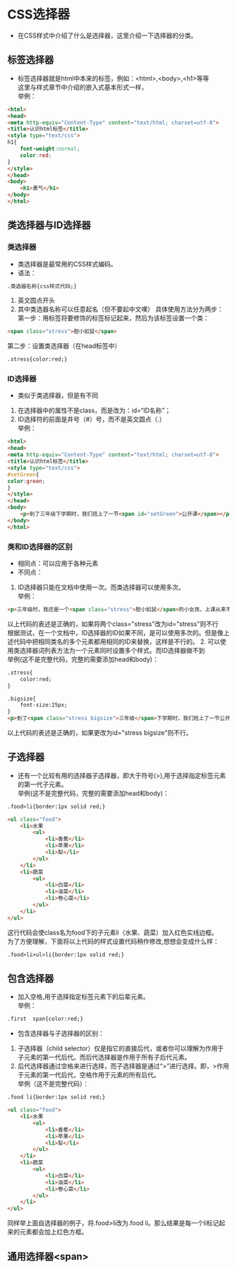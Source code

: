 # CSS选择器
* 在CSS样式中介绍了什么是选择器，这里介绍一下选择器的分类。

## 标签选择器
* 标签选择器就是html中本来的标签，例如：&#60;html&#62;,&#60;body&#62;,&#60;h1&#62;等等  
这里与样式章节中介绍的嵌入式基本形式一样，  
举例：
```html
<html>
<head>
<meta http-equiv="Content-Type" content="text/html; charset=utf-8">
<title>认识html标签</title>
<style type="text/css">
h1{
    font-weight:normal;
    color:red;
}
</style>
</head>
<body>
    <h1>勇气</h1>
</body>
</html>
```


## 类选择器与ID选择器
### 类选择器
* 类选择器是最常用的CSS样式编码。
* 语法：
```html
.类选器名称{css样式代码;}
```
1. 英文圆点开头
2. 其中类选器名称可以任意起名（但不要起中文噢）
具体使用方法分为两步：  
第一步：用标签将要修饰的标签标记起来，然后为该标签设置一个类：
```html
<span class="stress">胆小如鼠</span>
```
第二步：设置类选择器（在head标签中）
```html
.stress{color:red;}
```
### ID选择器
* 类似于类选择器，但是有不同  
1. 在选择器中的属性不是class，而是改为：id=“ID名称”；
2. ID选择符的前面是井号（#）号，而不是英文圆点（.）  
举例：
```html
<html>
<head>
<meta http-equiv="Content-Type" content="text/html; charset=utf-8">
<title>认识html标签</title>
<style type="text/css">
#setGreen{
color:green;
}
</style>
</head>
<body>
    <p>到了三年级下学期时，我们班上了一节<span id="setGreen">公开课</span></p>
</body>
</html>
```
### 类和ID选择器的区别
* 相同点：可以应用于各种元素
* 不同点：
1. ID选择器只能在文档中使用一次。而类选择器可以使用多次。  
举例：
```html
<p>三年级时，我还是一个<span class="stress">胆小如鼠</span>的小女孩，上课从来不敢回答老师提出的问题，生怕回答错了老师会批评我。就一直没有这个<span class="stress">勇气</span>来回答老师提出的问题。</p>
```
以上代码的表述是正确的，如果将两个class="stress"改为id="stress"则不行  
根据测试，在一个文档中，ID选择器的ID如果不同，是可以使用多次的。但是像上述代码中把相同类名的多个元素都用相同的ID来替换，这样是不行的。
2. 可以使用类选择器词列表方法为一个元素同时设置多个样式。而ID选择器做不到  
举例(这不是完整代码，完整的需要添加head和body)：
```html
.stress{
    color:red;
}

.bigsize{
    font-size:25px;
}
<p>到了<span class="stress bigsize">三年级</span>下学期时，我们班上了一节公开课...</p>
```
以上代码的表述是正确的，如果更改为id="stress bigsize"则不行。


## 子选择器
* 还有一个比较有用的选择器子选择器，即大于符号(>),用于选择指定标签元素的第一代子元素。  
举例(这不是完整代码，完整的需要添加head和body)：
```html
.food>li{border:1px solid red;}

<ul class="food">
    <li>水果
        <ul>
        	<li>香蕉</li>
            <li>苹果</li>
            <li>梨</li>
        </ul>
    </li>
    <li>蔬菜
    	<ul>
        	<li>白菜</li>
            <li>油菜</li>
            <li>卷心菜</li>
        </ul>
    </li>
</ul>
```
这行代码会使class名为food下的子元素li（水果、蔬菜）加入红色实线边框。  
为了方便理解，下面将以上代码的样式设置代码稍作修改,想想会变成什么样：
```html
.food>li>ul>li{border:1px solid red;}
```


## 包含选择器
* 加入空格,用于选择指定标签元素下的后辈元素。  
举例：
```html
.first  span{color:red;}
```
* 包含选择器与子选择器的区别：
1. 子选择器（child selector）仅是指它的直接后代，或者你可以理解为作用于子元素的第一代后代。而后代选择器是作用于所有子后代元素。
2. 后代选择器通过空格来进行选择，而子选择器是通过“>”进行选择。即，>作用于元素的第一代后代，空格作用于元素的所有后代。  
举例（这不是完整代码）：
```html
.food li{border:1px solid red;}

<ul class="food">
    <li>水果
        <ul>
        	<li>香蕉</li>
            <li>苹果</li>
            <li>梨</li>
        </ul>
    </li>
    <li>蔬菜
    	<ul>
        	<li>白菜</li>
            <li>油菜</li>
            <li>卷心菜</li>
        </ul>
    </li>
</ul>
```
同样举上面自选择器的例子，将.food>li改为.food li。那么结果是每一个li标记起来的元素都会加上红色方框。


## 通用选择器&#60;span&#62;